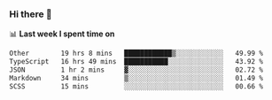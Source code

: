 ### Hi there 👋

<!--
**DBvc/DBvc** is a ✨ _special_ ✨ repository because its `README.md` (this file) appears on your GitHub profile.

Here are some ideas to get you started:

- 🔭 I’m currently working on ...
- 🌱 I’m currently learning ...
- 👯 I’m looking to collaborate on ...
- 🤔 I’m looking for help with ...
- 💬 Ask me about ...
- 📫 How to reach me: ...
- 😄 Pronouns: ...
- ⚡ Fun fact: ...
-->

📊 **Last week I spent time on**
<!--START_SECTION:waka-->

```txt
Other        19 hrs 8 mins   ████████████▒░░░░░░░░░░░░   49.99 %
TypeScript   16 hrs 49 mins  ███████████░░░░░░░░░░░░░░   43.92 %
JSON         1 hr 2 mins     ▓░░░░░░░░░░░░░░░░░░░░░░░░   02.72 %
Markdown     34 mins         ▒░░░░░░░░░░░░░░░░░░░░░░░░   01.49 %
SCSS         15 mins         ░░░░░░░░░░░░░░░░░░░░░░░░░   00.66 %
```

<!--END_SECTION:waka-->
